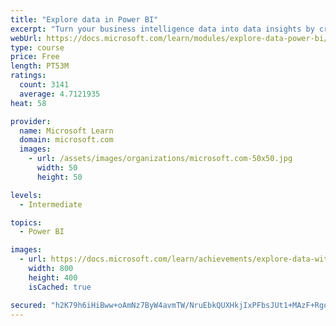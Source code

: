 ```yaml
---
title: "Explore data in Power BI"
excerpt: "Turn your business intelligence data into data insights by creating and configuring Power BI dashboards."
webUrl: https://docs.microsoft.com/learn/modules/explore-data-power-bi/
type: course
price: Free
length: PT53M
ratings:
  count: 3141
  average: 4.7121935
heat: 58

provider:
  name: Microsoft Learn
  domain: microsoft.com
  images:
    - url: /assets/images/organizations/microsoft.com-50x50.jpg
      width: 50
      height: 50

levels:
  - Intermediate

topics:
  - Power BI

images:
  - url: https://docs.microsoft.com/learn/achievements/explore-data-with-power-bi-desktop-social.png
    width: 800
    height: 400
    isCached: true

secured: "h2K79h6iHiBww+oAmNz7ByW4avmTW/NruEbkQUXHkjIxPFbsJUt1+MAzF+Rgo2gSGFF1W8CQWFMhqW9YEr+d25OPC4LgCrQoJ3lGF7NmmXmVwzWNigFvLeLR7w2SN6RVP14jjxRlCxmwh5hsB/3iO+P976eTmHUHbbiLyQeJrjAUZyNJNwvMRQkWSGQl1VqHPzj4X+RCgGXPDPEybqbzN/0y1tITR8fj5E95JNnIGemnBB+VSKnS66/YiU6Qt2YU30hT78oc/LvaztIV8l2hMv4YG3ehN5jUFJkgWDnTXA5NTF5LZV0DiaJN000Wq7kbWvIGVpSF+14miy+Y67JHDmVi53J+AZOT+Y5/6uCFgYH9zL3Xeyh8VC/LwXZlI2eICvQB/JGhvNGvYcUY1+FoI4iytByk3ubg/ywHiCkXR+I=;EqFJO/uRK/ghV48kZN1Qbg=="
---
```


